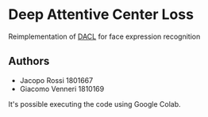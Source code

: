 # Deep Attentive Center Loss

Reimplementation of [DACL](https://paperswithcode.com/paper/facial-expression-recognition-in-the-wild-via) for face expression recognition

## Authors

* Jacopo Rossi 1801667
* Giacomo Venneri 1810169

It's possible executing the code using Google Colab.
